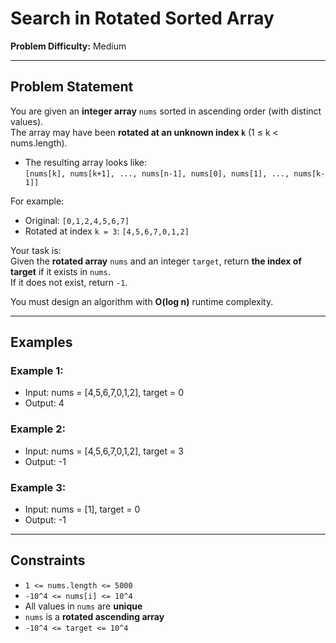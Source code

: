 # Search in Rotated Sorted Array

**Problem Difficulty:** Medium

---

## Problem Statement

You are given an **integer array** `nums` sorted in ascending order (with distinct values).  
The array may have been **rotated at an unknown index `k`** (1 ≤ k < nums.length).

- The resulting array looks like:  
  `[nums[k], nums[k+1], ..., nums[n-1], nums[0], nums[1], ..., nums[k-1]]`

For example:

- Original: `[0,1,2,4,5,6,7]`
- Rotated at index `k = 3`: `[4,5,6,7,0,1,2]`

Your task is:  
Given the **rotated array** `nums` and an integer `target`, return **the index of target** if it exists in `nums`.  
If it does not exist, return `-1`.

You must design an algorithm with **O(log n)** runtime complexity.

---

## Examples

### Example 1:
- Input: nums = [4,5,6,7,0,1,2], target = 0
- Output: 4


### Example 2:

- Input: nums = [4,5,6,7,0,1,2], target = 3
- Output: -1


### Example 3:

- Input: nums = [1], target = 0
- Output: -1

---

## Constraints

- `1 <= nums.length <= 5000`
- `-10^4 <= nums[i] <= 10^4`
- All values in `nums` are **unique**
- `nums` is a **rotated ascending array**
- `-10^4 <= target <= 10^4`  
